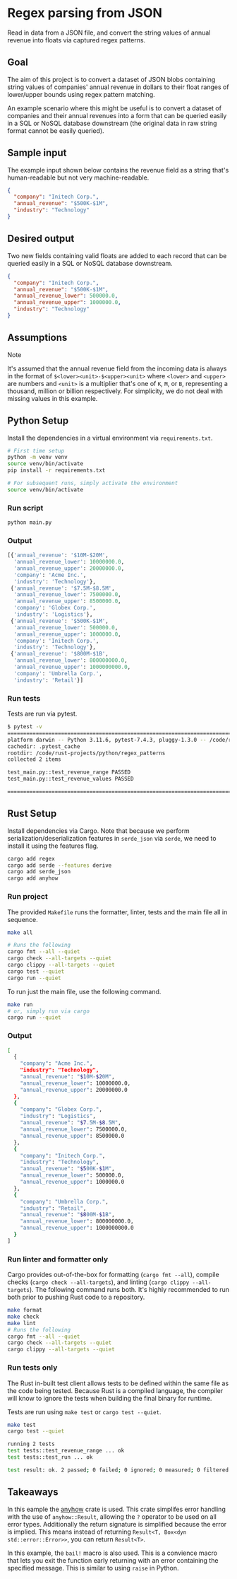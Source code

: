 # Regex parsing from JSON

Read in data from a JSON file, and convert the string values of annual revenue into
floats via captured regex patterns.

## Goal

The aim of this project is to convert a dataset of JSON blobs containing string values of companies'
annual revenue in dollars to their float ranges of lower/upper bounds using regex pattern matching.

An example scenario where this might be useful is to convert a dataset of companies and
their annual revenues into a form that can be queried easily in a SQL or NoSQL database downstream (the original data in raw string format cannot be easily queried).

## Sample input

The example input shown below contains the revenue field as a string that's human-readable but not
very machine-readable.

```json
{
  "company": "Initech Corp.",
  "annual_revenue": "$500K-$1M",
  "industry": "Technology"
}
```

## Desired output

Two new fields containing valid floats are added to each record that can be queried easily in a SQL
or NoSQL database downstream.

```json
{
  "company": "Initech Corp.",
  "annual_revenue": "$500K-$1M",
  "annual_revenue_lower": 500000.0,
  "annual_revenue_upper": 1000000.0,
  "industry": "Technology"
}
```

## Assumptions

> [!NOTE]
> It's assumed that the annual revenue field from the incoming data is always in the format of
> `$<lower><unit>-$<upper><unit>` where `<lower>` and `<upper>` are numbers and `<unit>` is a
> multiplier that's one of `K`, `M`, or `B`, representing a thousand, million or billion respectively. For simplicity, we do not deal with missing values in this example.

## Python Setup

Install the dependencies in a virtual environment via `requirements.txt`.

```bash
# First time setup
python -m venv venv
source venv/bin/activate
pip install -r requirements.txt

# For subsequent runs, simply activate the environment
source venv/bin/activate
```

### Run script

```bash
python main.py
```

### Output

```python
[{'annual_revenue': '$10M-$20M',
  'annual_revenue_lower': 10000000.0,
  'annual_revenue_upper': 20000000.0,
  'company': 'Acme Inc.',
  'industry': 'Technology'},
 {'annual_revenue': '$7.5M-$8.5M',
  'annual_revenue_lower': 7500000.0,
  'annual_revenue_upper': 8500000.0,
  'company': 'Globex Corp.',
  'industry': 'Logistics'},
 {'annual_revenue': '$500K-$1M',
  'annual_revenue_lower': 500000.0,
  'annual_revenue_upper': 1000000.0,
  'company': 'Initech Corp.',
  'industry': 'Technology'},
 {'annual_revenue': '$800M-$1B',
  'annual_revenue_lower': 800000000.0,
  'annual_revenue_upper': 1000000000.0,
  'company': 'Umbrella Corp.',
  'industry': 'Retail'}]
```

### Run tests

Tests are run via pytest.

```bash
$ pytest -v
===================================================================================================== test session starts ======================================================================================================
platform darwin -- Python 3.11.6, pytest-7.4.3, pluggy-1.3.0 -- /code/rust-projects/python/regex_patterns/.venv/bin/python3.11
cachedir: .pytest_cache
rootdir: /code/rust-projects/python/regex_patterns
collected 2 items

test_main.py::test_revenue_range PASSED                                                                                                                                                                                  [ 50%]
test_main.py::test_revenue_values PASSED                                                                                                                                                                                 [100%]

====================================================================================================== 2 passed in 0.01s =======================================================================================================
```

## Rust Setup

Install dependencies via Cargo. Note that because we perform serialization/deserialization features
in `serde_json` via `serde`, we need to install it using the features flag.

```bash
cargo add regex
cargo add serde --features derive
cargo add serde_json
cargo add anyhow
```

### Run project

The provided `Makefile` runs the formatter, linter, tests and the main file all in sequence.

```bash
make all

# Runs the following
cargo fmt --all --quiet
cargo check --all-targets --quiet
cargo clippy --all-targets --quiet
cargo test --quiet
cargo run --quiet
```

To run just the main file, use the following command.

```bash
make run
# or, simply run via cargo
cargo run --quiet
```

### Output

```sh
[
  {
    "company": "Acme Inc.",
    "industry": "Technology",
    "annual_revenue": "$10M-$20M",
    "annual_revenue_lower": 10000000.0,
    "annual_revenue_upper": 20000000.0
  },
  {
    "company": "Globex Corp.",
    "industry": "Logistics",
    "annual_revenue": "$7.5M-$8.5M",
    "annual_revenue_lower": 7500000.0,
    "annual_revenue_upper": 8500000.0
  },
  {
    "company": "Initech Corp.",
    "industry": "Technology",
    "annual_revenue": "$500K-$1M",
    "annual_revenue_lower": 500000.0,
    "annual_revenue_upper": 1000000.0
  },
  {
    "company": "Umbrella Corp.",
    "industry": "Retail",
    "annual_revenue": "$800M-$1B",
    "annual_revenue_lower": 800000000.0,
    "annual_revenue_upper": 1000000000.0
  }
]
```

### Run linter and formatter only

Cargo provides out-of-the-box for formatting (`cargo fmt --all`), compile checks (`cargo check --all-targets`),
and linting (`cargo clippy --all-targets`). The following command runs both. It's highly recommended
to run both prior to pushing Rust code to a repository.

```bash
make format
make check
make lint
# Runs the following
cargo fmt --all --quiet
cargo check --all-targets --quiet
cargo clippy --all-targets --quiet
```

### Run tests only

The Rust in-built test client allows tests to be defined within the same file as the code being tested. Because Rust is a compiled language, the compiler will know to ignore the tests when building the final binary for runtime.

Tests are run using `make test` or `cargo test --quiet`.

```bash
make test
cargo test --quiet

running 2 tests
test tests::test_revenue_range ... ok
test tests::test_run ... ok

test result: ok. 2 passed; 0 failed; 0 ignored; 0 measured; 0 filtered out; finished in 0.01s
```

## Takeaways

In this eample the [anyhow](https://github.com/dtolnay/anyhow) crate is used. This crate simplifes
error handling with the use of `anyhow::Result`, allowing the `?` operator to be used on all error
types. Additionally the return signature is simplified because the error is implied. This means instead
of returning `Result<T, Box<dyn std::error::Error>>`, you can return `Result<T>`.

In this example, the `bail!` macro is also used. This is a convience macro that lets you exit the
function early returning with an error containing the specified message. This is similar to using
`raise` in Python.
